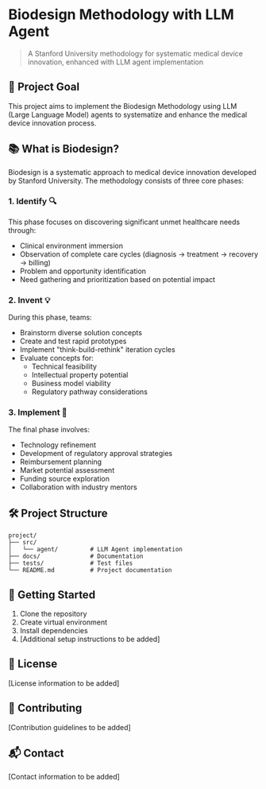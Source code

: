 # Biodesign Methodology with LLM Agent

> A Stanford University methodology for systematic medical device innovation, enhanced with LLM agent implementation

## 🎯 Project Goal

This project aims to implement the Biodesign Methodology using LLM (Large Language Model) agents to systematize and enhance the medical device innovation process.

## 📚 What is Biodesign?

Biodesign is a systematic approach to medical device innovation developed by Stanford University. The methodology consists of three core phases:

### 1. Identify 🔍
This phase focuses on discovering significant unmet healthcare needs through:
- Clinical environment immersion
- Observation of complete care cycles (diagnosis → treatment → recovery → billing)
- Problem and opportunity identification
- Need gathering and prioritization based on potential impact

### 2. Invent 💡
During this phase, teams:
- Brainstorm diverse solution concepts
- Create and test rapid prototypes
- Implement "think-build-rethink" iteration cycles
- Evaluate concepts for:
  - Technical feasibility
  - Intellectual property potential
  - Business model viability
  - Regulatory pathway considerations

### 3. Implement 🚀
The final phase involves:
- Technology refinement
- Development of regulatory approval strategies
- Reimbursement planning
- Market potential assessment
- Funding source exploration
- Collaboration with industry mentors

## 🛠️ Project Structure

```
project/
├── src/
│   └── agent/         # LLM Agent implementation
├── docs/              # Documentation
├── tests/             # Test files
└── README.md          # Project documentation
```

## 🚀 Getting Started

1. Clone the repository
2. Create virtual environment
3. Install dependencies
4. [Additional setup instructions to be added]

## 📄 License

[License information to be added]

## 🤝 Contributing

[Contribution guidelines to be added]

## 📬 Contact

[Contact information to be added] 